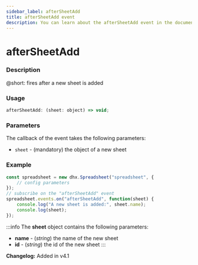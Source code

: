 ```yaml
---
sidebar_label: afterSheetAdd
title: afterSheetAdd event
description: You can learn about the afterSheetAdd event in the documentation of the DHTMLX JavaScript Spreadsheet library. Browse developer guides and API reference, try out code examples and live demos, and download a free 30-day evaluation version of DHTMLX Spreadsheet.
---
```


# afterSheetAdd

### Description

@short: fires after a new sheet is added

### Usage

~~~jsx
afterSheetAdd: (sheet: object) => void;
~~~

### Parameters

The callback of the event takes the following parameters:

- `sheet` - (mandatory) the object of a new sheet

### Example

~~~jsx {5-8}
const spreadsheet = new dhx.Spreadsheet("spreadsheet", {
    // config parameters
});
// subscribe on the "afterSheetAdd" event
spreadsheet.events.on("afterSheetAdd", function(sheet) {
    console.log("A new sheet is added:", sheet.name);
    console.log(sheet);
});
~~~

:::info
The **sheet** object contains the following parameters:

- **name** - (*string*) the name of the new sheet
- **id** - (*string*) the id of the new sheet
:::

**Changelog:** Added in v4.1
